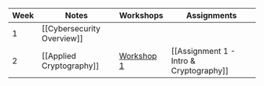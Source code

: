 
| Week | Notes                      | Workshops                                                                  | Assignments                             |
| ---- | -------------------------- | -------------------------------------------------------------------------- | --------------------------------------- |
| 1    | [[Cybersecurity Overview]] |                                                                            |                                         |
| 2    | [[Applied Cryptography]]   | [Workshop 1](https://github.com/santiagosayshey/CF-S2-2024/tree/workshop1) | [[Assignment 1 - Intro & Cryptography]] |

